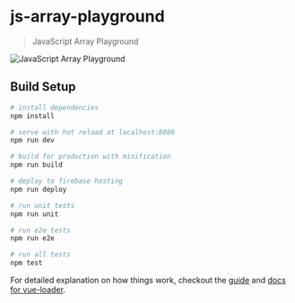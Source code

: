 # js-array-playground

> JavaScript Array Playground

![JavaScript Array Playground](https://rawgit.com/Sellsuki/js-array-playground/master/ScreenShot.png)

## Build Setup

``` bash
# install dependencies
npm install

# serve with hot reload at localhost:8080
npm run dev

# build for production with minification
npm run build

# deploy to firebase hosting
npm run deploy

# run unit tests
npm run unit

# run e2e tests
npm run e2e

# run all tests
npm test
```

For detailed explanation on how things work, checkout the [guide](http://vuejs-templates.github.io/webpack/) and [docs for vue-loader](http://vuejs.github.io/vue-loader).
